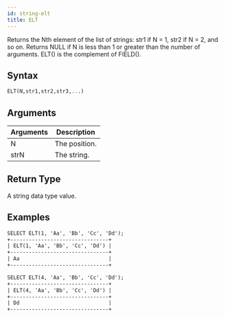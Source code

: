 ```yaml
---
id: string-elt
title: ELT
---
```


Returns the Nth element of the list of strings: str1 if N = 1, str2 if N = 2, and so on.
Returns NULL if N is less than 1 or greater than the number of arguments.
ELT() is the complement of FIELD().

## Syntax

```sql
ELT(N,str1,str2,str3,...)
```

## Arguments

| Arguments   | Description |
| ----------- | ----------- |
| N | The position. |
| strN | The string. |

## Return Type

A string data type value.

## Examples

```txt
SELECT ELT(1, 'Aa', 'Bb', 'Cc', 'Dd');
+--------------------------------+
| ELT(1, 'Aa', 'Bb', 'Cc', 'Dd') |
+--------------------------------+
| Aa                             |
+--------------------------------+

SELECT ELT(4, 'Aa', 'Bb', 'Cc', 'Dd');
+--------------------------------+
| ELT(4, 'Aa', 'Bb', 'Cc', 'Dd') |
+--------------------------------+
| Dd                             |
+--------------------------------+
```
